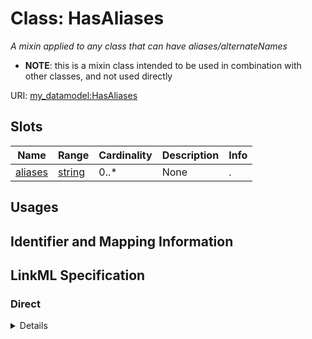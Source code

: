 # Class: HasAliases
_A mixin applied to any class that can have aliases/alternateNames_




* __NOTE__: this is a mixin class intended to be used in combination with other classes, and not used directly


URI: [my_datamodel:HasAliases](https://w3id.org/my_org/my_datamodelHasAliases)



<!-- no inheritance hierarchy -->



## Slots

| Name | Range | Cardinality | Description  | Info |
| ---  | --- | --- | --- | --- |
| [aliases](aliases.md) | [string](string.md) | 0..* | None  | . |


## Usages



## Identifier and Mapping Information









## LinkML Specification

<!-- TODO: investigate https://stackoverflow.com/questions/37606292/how-to-create-tabbed-code-blocks-in-mkdocs-or-sphinx -->

### Direct

<details>
```yaml
name: HasAliases
description: A mixin applied to any class that can have aliases/alternateNames
from_schema: https://w3id.org/my_org/my_datamodel
mixin: true
attributes:
  aliases:
    name: aliases
    exact_mappings:
    - schema:alternateName
    from_schema: https://w3id.org/my_org/my_datamodel
    multivalued: true

```
</details>

### Induced

<details>
```yaml
name: HasAliases
description: A mixin applied to any class that can have aliases/alternateNames
from_schema: https://w3id.org/my_org/my_datamodel
mixin: true
attributes:
  aliases:
    name: aliases
    exact_mappings:
    - schema:alternateName
    from_schema: https://w3id.org/my_org/my_datamodel
    multivalued: true
    alias: aliases
    owner: HasAliases
    range: string

```
</details>